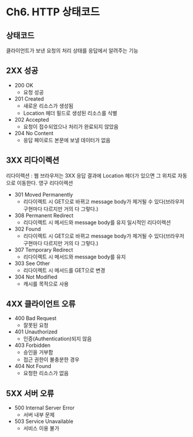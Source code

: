 # Ch6. HTTP 상태코드
## 상태코드
클라이언트가 보낸 요청의 처리 상태를 응답에서 알려주는 기능
## 2XX 성공
- 200 OK
	- 요청 성공
- 201 Created
	- 새로운 리소스가 생성됨
	- Location 헤더 필드로 생성된 리소스를 식별
- 202 Accepted
	- 요청이 접수되었으나 처리가 완료되지 않았음
- 204 No Content
	- 응답 페이로드 본문에 보낼 데이터가 없음
## 3XX 리다이렉션
리다이렉션 : 웹 브라우저는 3XX 응답 결과에 Location 헤더가 있으면 그 위치로 자동으로 이동한다.
영구 리다이렉션
- 301 Moved Permanently
	- 리다이렉트 시 GET으로 바뀌고 message body가 제거될 수 있다(브라우저 구현마다 다르지만 거의 다 그렇다.)
- 308 Permanent Redirect
	- 리다이렉트 시 메서드와 message body를 유지
일시적인 리다이렉션
- 302 Found
	- 리다이렉트 시 GET으로 바뀌고 message body가 제거될 수 있다(브라우저 구현마다 다르지만 거의 다 그렇다.)
- 307 Temporary Redirect
	- 리다이렉트 시 메서드와 message body를 유지
- 303 See Other
	- 리다이렉트 시 메서드를 GET으로 변경
- 304 Not Modified
	- 캐시를 목적으로 사용

## 4XX 클라이언트 오류
- 400 Bad Request
	- 잘못된 요청
- 401 Unauthorized
	- 인증(Authentication)되지 않음
- 403 Forbidden
	- 승인을 거부함
	- 접근 권한이 불충분한 경우
- 404 Not Found
	- 요청한 리소스가 없음
## 5XX 서버 오류
- 500 Internal Server Error
	- 서버 내부 문제
- 503 Service Unavailable
	- 서비스 이용 불가

